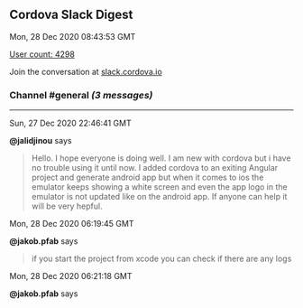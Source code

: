 ## Cordova Slack Digest
Mon, 28 Dec 2020 08:43:53 GMT

[User count: 4298](https://cordova.slack.com/)


Join the conversation at [slack.cordova.io](http://slack.cordova.io/)

### __Channel #general__ _(3 messages)_
---

Sun, 27 Dec 2020 22:46:41 GMT

__@jalidjinou__ says 
> Hello. I hope everyone is doing well. I am new with cordova but i have no trouble using it until now.
> I added cordova to an exiting Angular project and generate android app but when it comes to ios the emulator keeps showing a white screen and even the app logo in the emulator is not updated like on the android app. If anyone can help it will be very hepful.
> 

Mon, 28 Dec 2020 06:19:45 GMT

__@jakob.pfab__ says 
> if you start the project from xcode you can check if there are any logs
> 

Mon, 28 Dec 2020 06:21:18 GMT

__@jakob.pfab__ says 
> 
> 
